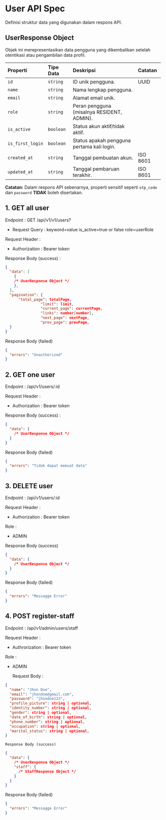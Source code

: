 # User API Spec

Definisi struktur data yang digunakan dalam respons API.

## UserResponse Object

Objek ini merepresentasikan data pengguna yang dikembalikan setelah otentikasi atau pengambilan data profil.

| Properti         | Tipe Data | Deskripsi                                  | Catatan  |
| :--------------- | :-------- | :----------------------------------------- | :------- |
| `id`             | `string`  | ID unik pengguna.                          | UUID     |
| `name`           | `string`  | Nama lengkap pengguna.                     |          |
| `email`          | `string`  | Alamat email unik.                         |          |
| `role`           | `string`  | Peran pengguna (misalnya RESIDENT, ADMIN). |          |
| `is_active`      | `boolean` | Status akun aktif/tidak aktif.             |          |
| `is_first_login` | `boolean` | Status apakah pengguna pertama kali login. |          |
| `created_at`     | `string`  | Tanggal pembuatan akun.                    | ISO 8601 |
| `updated_at`     | `string`  | Tanggal pembaruan terakhir.                | ISO 8601 |

**Catatan:** Dalam respons API sebenarnya, properti sensitif seperti `otp_code` dan `password` **TIDAK** boleh disertakan.

## 1. GET all user

Endpoint : GET /api/v1/v1/users?

- Request Query :
  keyword=value
  is_active=true or false
  role=userRole

Request Header :

- Authorization : Bearer token

Response Body (success) :

```json
{
  "data": [
    {
    /* UserResponse Object */
    },
  ],
  "pagination": {
      "total_page": totalPage,
				"limit": limit,
				"current_page": currentPage,
				"links": number[number],
				"next_page": nextPage,
				"prev_page": prevPage,
  }
}
```

Response Body (failed)

```json
{
  "errors": "Unauthorized"
}
```

## 2. GET one user

Endpoint : /api/v1/users/:id

Request Header :

- Authorization : Bearer token

Response Body (success) :

```json
{
  "data": {
    /* UserResponse Object */
  }
}
```

Response Body (failed)

```json
{
  "errors": "Tidak dapat memuat data"
}
```

## 3. DELETE user

Endpoint : /api/v1/users/:id

Request Header :

- Authorization : Bearer token

Role :

- ADMIN

Response Body (success)

```json
{
  "data": {
    /* UserResponse Object */
  }
}
```

Response Body (failed)

```json
{
  "errors": "Messagge Error"
}
```

## 4. POST register-staff

Endpoint : /api/v1/admin/users/staff

Request Header :

- Authrorization : Bearer token

Role :

- ADMIN

  Request Body :

```json
{
  "name": "Jhon Doe",
  "email": "jhondoe@gmail.com",
  "password": "jhondoe123",
  "profile_picture": string | optional,
  "identity_number": string | optional,
  "gender": string | optional,
  "date_of_birth": string | optional,
  "phone_number": string | optional,
  "occupation": string | optional,
  "marital_status": string | optional,
}
```

    Response Body (success)

```json
{
  "data": {
    /* UserResponse Object */
    "staff": {
      /* StaffResponse Object */
    }
  }
}
```

Response Body (failed)

```json
{
  "errors": "Messagge Error"
}
```
